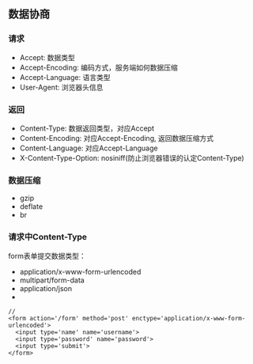## 数据协商

### 请求
* Accept: 数据类型
* Accept-Encoding: 编码方式，服务端如何数据压缩
* Accept-Language: 语言类型
* User-Agent: 浏览器头信息

### 返回
* Content-Type: 数据返回类型，对应Accept
* Content-Encoding: 对应Accept-Encoding, 返回数据压缩方式
* Content-Language: 对应Accept-Language
* X-Content-Type-Option: nosiniff(防止浏览器错误的认定Content-Type)


### 数据压缩
* gzip
* deflate
* br

### 请求中Content-Type
form表单提交数据类型：
* application/x-www-form-urlencoded
* multipart/form-data
* application/json
* 
```
// 
<form action='/form' method='post' enctype='application/x-www-form-urlencoded'>
  <input type='name' name='username'>
  <input type='password' name='password'>
  <input type='submit'>
</form>
```